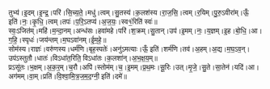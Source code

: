 

  
तुभ्य॑।इ॒दम्।इ॒न्द्र॒।परि॑।सि॒च्य॒ते॒।मधु॑।त्वम्।सु॒तस्य॑।क॒लश॑स्य।रा॒ज॒सि॒।त्वम्।र॒यिम्।पु॒रु॒ऽवीरा॑म्।ऊँ॒ इति॑।नः॒।कृ॒धि॒।त्वम्।तपः॑।प॒रि॒ऽतप्य॑।अ॒ज॒यः॒।स्व१॒॑रिति॑ स्वः॑॥  
स्वः॒ऽजित॑म्।महि॑।म॒न्दा॒नम्।अन्ध॑सः।हवा॑महे।परि॑।श॒क्रम्।सु॒तान्।उप॑।इ॒मम्।नः॒।य॒ज्ञम्।इ॒ह।बो॒धि॒।आ।ग॒हि॒।स्पृधः॑।जय॑न्तम्।म॒घऽवा॑नम्।ई॒म॒हे॒॥  
सोम॑स्य।राज्ञः॑।वरु॑णस्य।धर्म॑णि।बृह॒स्पतेः॑।अनु॑ऽमत्याः।ऊँ॒ इति॑।शर्म॑णि।तव॑।अ॒हम्।अ॒द्य।म॒घ॒ऽव॒न्।उप॑ऽस्तुतौ।धातः॑।विऽधा॑त॒रिति॒ विऽधा॑तः।क॒लशा॑न्।अ॒भ॒क्ष॒य॒म्॥  
प्रऽसू॑तः।भ॒क्षम्।अ॒क॒र॒म्।च॒रौ।अपि॑।स्तोम॑म्।च॒।इ॒मम्।प्र॒थ॒मः।सू॒रिः।उत्।मृ॒जे॒।सु॒ते।सा॒तेन॑।यदि॑।आ।अग॑मम्।वा॒म्।प्रति॑।वि॒श्वा॒मि॒त्र॒ज॒म॒द॒ग्नी॒ इति॑।दमे॑॥  
